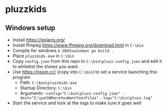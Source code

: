 # pluzzkids

## Windows setup

* Install https://golang.org/
* Install ffmpeg https://www.ffmpeg.org/download.html in `C:\bin`
* Compile for windows `$ GOOS=windows go build .`
* Place `pluzzkids.exe` in `C:\bin`
* Copy `config.json` from this repo to `C:\bin\pluzz-config.json` and edit it to whitelist the shows you want.
* Use https://nssm.cc/ (copy into `C:\bin`) to set a service launching this program
    * Path: `C:\bin\pluzzkids.exe`
    * Startup Directory: `C:\bin`
    * Arguments `-config="C:\bin\pluzz-config.json" -dest="Z:\pathWhereYouWantYourFiles" -log="C:\bin\pluzz.log"`
* Start the service and look at the logs to make sure it goes well